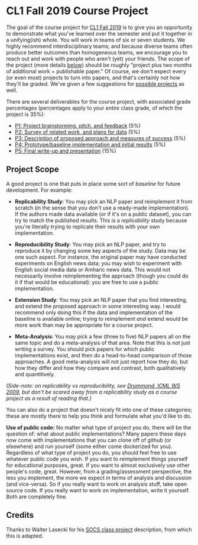 # CL1 Fall 2019 Course Project

The goal of the course project for [CL1 Fall 2019](https://github.com/hal3/cl1f19umd) is to give you an opportunity to demonstrate what you've learned over the semester and put it together in a unifying(ish) whole. You will work in teams of six or seven students. We highly recommend interdisciplinary teams; and because diverse teams often produce better outcomes than homogeneous teams, we encourage you to reach out and work with people who aren't (yet) your friends. The scope of the project (more details [below](#project-scope)) should be roughly "project plus two months of additional work = publishable paper." Of course, we don't expect every (or even most) projects to turn into papers, and that's certainly not how they'll be graded. We've given a few suggestions for [possible projects](Ideas.md) as well.

There are several deliverables for the course project, with associated grade percentages (percentages apply to your *entire* class grade, of which the project is 35%):

* [P1: Project brainstorming, pitch, and feedback](P1.md) (5%)
* [P2: Survey of related work, and plans for data](P2.md) (5%)
* [P3: Description of proposed approach and measures of success](P3.md) (5%)
* [P4: Prototype/baseline implementation and initial results](P4.md) (5%)
* [P5: Final write-up and presentation](P5.md) (15%)



## Project Scope

A good project is one that puts in place some sort of *baseline* for future development. For example: 

* **Replicability Study**: You may pick an NLP paper and reimplement it from scratch (in the sense that you don't use a ready-made implementation). If the authors made data available (or if it's on a public dataset), you can try to match the published results. This is a *replicability* study because you're literally trying to replicate their results with your own implementation.
  
* **Reproducibility Study**: You may pick an NLP paper, and try to reproduce it by changing some key aspects of the study. Data may be one such aspect. For instance, the original paper may have conducted experiments on English news data; you may wish to experiment with English social media data or Amharic news data. This would not necessarily involve reimplementing the approach (though you could do it if that would be educational): you are free to use a public implementation.
  
* **Extension Study**: You may pick an NLP paper that you find interesting, and extend the proposed approach in some interesting way. I would recommend only doing this if the data and implementation of the baseline is available online; trying to reimplement *and* extend would be more work than may be appropriate for a course project.
  
* **Meta-Analysis**: You may pick a few (three to five) NLP papers all on the same topic and do a meta-analysis of that area. Note that this is *not* just writing a survey. You should pick papers for which public implementations exist, and then do a head-to-head comparison of those approaches. A good meta-analysis will not just report how they do, but how they differ and how they compare and contrast, both qualitatively and quantitively.

*(Side-note: on replicability vs reproducibility, see [Drummond, ICML WS 2009](http://cogprints.org/7691/7/ICMLws09.pdf), but don't be scared away from a replicability study as a course project as a result of reading that.)*

You can also do a project that doesn't nicely fit into one of these categories; these are mostly there to help you think and formulate what you'd like to do.

**Use of public code:** No matter what type of project you do, there will be the question of: what about public implementations? Many papers these days now come with implementations that you can clone off of github (or elsewhere) and run yourself (some either come dockerized for you). Regardless of what type of project you do, you should feel free to use whatever public code you wish. If you want to reimplement things yourself for educational purposes, great. If you want to almost exclusively use other people's code, great. However, from a grading/assessment perspective, the less you implement, the more we expect in terms of analysis and discussion (and vice-versa). So if you really want to work on analysis stuff, take open source code. If you really want to work on implementation, write it yourself. Both are completely fine.


## Credits

Thanks to Walter Lasecki for his [SOCS class project](https://web.eecs.umich.edu/~wlasecki/courses/socs_current/) description, from which this is adapted.

